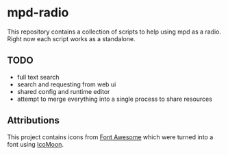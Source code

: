 # mpd-radio

This repository contains a collection of scripts to help using mpd as a radio.
Right now each script works as a standalone.

## TODO

- full text search
- search and requesting from web ui
- shared config and runtime editor
- attempt to merge everything into a single process to share resources

## Attributions

This project contains icons from [Font Awesome](https://fontawesome.com/) which were turned into a font using [IcoMoon](https://icomoon.io/app/).
